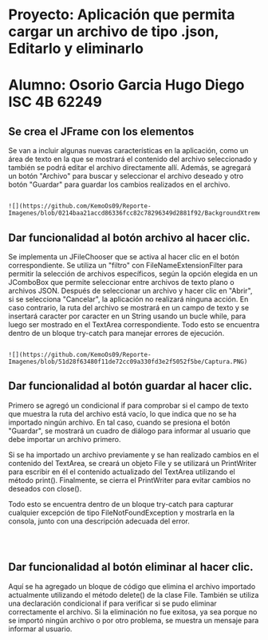 <h1>Proyecto: Aplicación que permita cargar un archivo de tipo .json, Editarlo y eliminarlo </h1>
<h1>Alumno: Osorio Garcia Hugo Diego ISC 4B 62249 </h1>

<h2>Se crea el JFrame con los elementos </h2>



Se van a incluir algunas nuevas características en la aplicación, como un área de texto en la que se mostrará el
contenido del archivo seleccionado y también se podrá editar el archivo directamente allí. Además, se agregará un 
botón "Archivo" para buscar y seleccionar el archivo deseado y otro botón "Guardar" para guardar los cambios 
realizados en el archivo.



```

![](https://github.com/KemoOs09/Reporte-Imagenes/blob/0214baa21accd86336fcc82c78296349d2881f92/BackgroundXtreme6.bmp)

```
<h2>Dar funcionalidad al botón archivo al hacer clic.</h2>

Se implementa un JFileChooser que se activa al hacer clic en el botón correspondiente. Se utiliza un "filtro" con FileNameExtensionFilter para permitir la selección de archivos específicos, según la opción elegida en un JComboBox que permite seleccionar entre archivos de texto plano o archivos JSON. Después de seleccionar un archivo y hacer clic en "Abrir", si se selecciona "Cancelar", la aplicación no realizará ninguna acción. En caso contrario, la ruta del archivo se mostrará en un campo de texto y se insertará caracter por caracter en un String usando un bucle while, para luego ser mostrado en el TextArea correspondiente. Todo esto se encuentra dentro de un bloque try-catch para manejar errores de ejecución.

```

![](https://github.com/KemoOs09/Reporte-Imagenes/blob/51d28f63480f11de72cc09a330fd3e2f5052f5be/Captura.PNG)

```

<h2>Dar funcionalidad al botón guardar al hacer clic.</h2>

Primero se agregó un condicional if para comprobar si el campo de texto que muestra la ruta del archivo está vacío, lo que indica que no se ha importado ningún archivo. En tal caso, cuando se presiona el botón "Guardar", se mostrará un cuadro de diálogo para informar al usuario que debe importar un archivo primero.

Si se ha importado un archivo previamente y se han realizado cambios en el contenido del TextArea, se creará un objeto File y se utilizará un PrintWriter para escribir en él el contenido actualizado del TextArea utilizando el método print(). Finalmente, se cierra el PrintWriter para evitar cambios no deseados con close().

Todo esto se encuentra dentro de un bloque try-catch para capturar cualquier excepción de tipo FileNotFoundException y mostrarla en la consola, junto con una descripción adecuada del error.

```



```

<h2>Dar funcionalidad al botón eliminar al hacer clic.</h2>

Aquí se ha agregado un bloque de código que elimina el archivo importado actualmente utilizando el método delete() de la clase File. También se utiliza una declaración condicional if para verificar si se pudo eliminar correctamente el archivo. Si la eliminación no fue exitosa, ya sea porque no se importó ningún archivo o por otro problema, se muestra un mensaje para informar al usuario.
